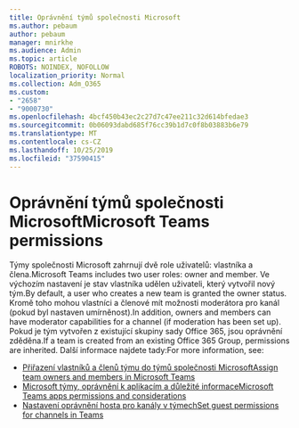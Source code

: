 ```yaml
---
title: Oprávnění týmů společnosti Microsoft
ms.author: pebaum
author: pebaum
manager: mnirkhe
ms.audience: Admin
ms.topic: article
ROBOTS: NOINDEX, NOFOLLOW
localization_priority: Normal
ms.collection: Adm_O365
ms.custom:
- "2658"
- "9000730"
ms.openlocfilehash: 4bcf450b43ec2c27d7c47ee211c32d614bfedae3
ms.sourcegitcommit: 0b06093dabd685f76cc39b1d7c0f8b03883b6e79
ms.translationtype: MT
ms.contentlocale: cs-CZ
ms.lasthandoff: 10/25/2019
ms.locfileid: "37590415"
---
```

# <a name="microsoft-teams-permissions"></a><span data-ttu-id="8de34-102">Oprávnění týmů společnosti Microsoft</span><span class="sxs-lookup"><span data-stu-id="8de34-102">Microsoft Teams permissions</span></span>

<span data-ttu-id="8de34-103">Týmy společnosti Microsoft zahrnují dvě role uživatelů: vlastníka a člena.</span><span class="sxs-lookup"><span data-stu-id="8de34-103">Microsoft Teams includes two user roles: owner and member.</span></span> <span data-ttu-id="8de34-104">Ve výchozím nastavení je stav vlastníka udělen uživateli, který vytvořil nový tým.</span><span class="sxs-lookup"><span data-stu-id="8de34-104">By default, a user who creates a new team is granted the owner status.</span></span> <span data-ttu-id="8de34-105">Kromě toho mohou vlastníci a členové mít možnosti moderátora pro kanál (pokud byl nastaven umírněnost).</span><span class="sxs-lookup"><span data-stu-id="8de34-105">In addition, owners and members can have moderator capabilities for a channel (if moderation has been set up).</span></span> <span data-ttu-id="8de34-106">Pokud je tým vytvořen z existující skupiny sady Office 365, jsou oprávnění zděděna.</span><span class="sxs-lookup"><span data-stu-id="8de34-106">If a team is created from an existing Office 365 Group, permissions are inherited.</span></span> <span data-ttu-id="8de34-107">Další informace najdete tady:</span><span class="sxs-lookup"><span data-stu-id="8de34-107">For more information, see:</span></span>

- [<span data-ttu-id="8de34-108">Přiřazení vlastníků a členů týmu do týmů společnosti Microsoft</span><span class="sxs-lookup"><span data-stu-id="8de34-108">Assign team owners and members in Microsoft Teams</span></span>](https://docs.microsoft.com/microsoftteams/assign-roles-permissions)
- [<span data-ttu-id="8de34-109">Microsoft týmy, oprávnění k aplikacím a důležité informace</span><span class="sxs-lookup"><span data-stu-id="8de34-109">Microsoft Teams apps permissions and considerations</span></span>](https://docs.microsoft.com/microsoftteams/app-permissions)
- [<span data-ttu-id="8de34-110">Nastavení oprávnění hosta pro kanály v týmech</span><span class="sxs-lookup"><span data-stu-id="8de34-110">Set guest permissions for channels in Teams</span></span>](https://support.office.com/article/4756c468-2746-4bfd-a582-736d55fcc169)
